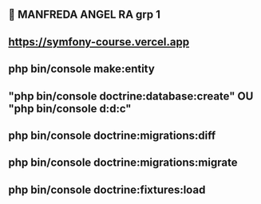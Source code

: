 ## 🦕 MANFREDA ANGEL RA grp 1
## https://symfony-course.vercel.app
## php bin/console make:entity
## "php bin/console doctrine:database:create" OU "php bin/console d:d:c"
## php bin/console doctrine:migrations:diff
## php bin/console doctrine:migrations:migrate 
## php bin/console doctrine:fixtures:load
